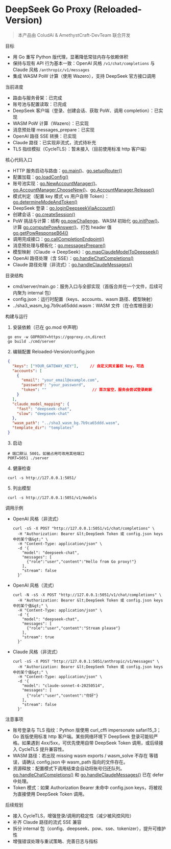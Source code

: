 # DeepSeek Go Proxy (Reloaded-Version)

> 本产品由 ColudAi & AmethystCraft-DevTeam 联合开发

目标
- 用 Go 重写 Python 版代理，显著降低常驻内存与依赖体积
- 保持与现有 API 行为基本一致：OpenAI 风格 `/v1/chat/completions` 与 Claude 风格 `/anthropic/v1/messages`
- 集成 WASM PoW 计算（使用 Wazero），支持 DeepSeek 官方接口调用

当前进度
- 路由与服务骨架：已完成
- 账号池与配置读取：已完成
- DeepSeek 客户端（登录、创建会话、获取 PoW、调用 completion）：已实现
- WASM PoW 计算（Wazero）：已实现
- 消息预处理 messages_prepare：已实现
- OpenAI 路径 SSE 转换：已实现
- Claude 路径：已实现非流式，流式待补充
- TLS 指纹模拟（CycleTLS）：暂未接入（目前使用标准 http 客户端）

核心代码入口
- HTTP 服务启动与路由：[go.main()](cmd/server/main.go:1149)、[go.setupRouter()](cmd/server/main.go:1136)
- 配置加载：[go.loadConfig()](cmd/server/main.go:107)
- 账号池实现：[go.NewAccountManager()](cmd/server/main.go:60)、[go.AccountManager.ChooseNew()](cmd/server/main.go:69)、[go.AccountManager.Release()](cmd/server/main.go:83)
- 模式判定（配置 key 模式 vs 用户自带 Token）：[go.determineModeAndToken()](cmd/server/main.go:219)
- DeepSeek 登录：[go.loginDeepseekViaAccount()](cmd/server/main.go:274)
- 创建会话：[go.createSession()](cmd/server/main.go:327)
- PoW 挑战与计算：结构 [go.powChallenge](cmd/server/main.go:359)、WASM 初始化 [go.initPow()](cmd/server/main.go:395)、计算 [go.computePowAnswer()](cmd/server/main.go:441)、打包 header 值 [go.getPowResponseB64()](cmd/server/main.go:528)
- 调用完成接口：[go.callCompletionEndpoint()](cmd/server/main.go:571)
- 消息预处理与模板化：[go.messagesPrepare()](cmd/server/main.go:594)
- 模型映射（Claude → DeepSeek）：[go.mapClaudeModelToDeepseek()](cmd/server/main.go:665)
- OpenAI 路径处理（含 SSE）：[go.handleChatCompletions()](cmd/server/main.go:727)
- Claude 路径处理（非流式）：[go.handleClaudeMessages()](cmd/server/main.go:1102)

目录结构
- cmd/server/main.go：服务入口与全部实现（首版合并在一个文件，后续可内聚为 internal 包）
- config.json：运行时配置（keys、accounts、wasm 路径、模型映射）
- ../sha3_wasm_bg.7b9ca65ddd.wasm：WASM 文件（在仓库根目录）

构建与运行
1) 安装依赖（已在 go.mod 中声明）
  ```shell
   go env -w GOPROXY=https://goproxy.cn,direct
   go build ./cmd/server
  ```
2) 编辑配置 Reloaded-Version/config.json
  ```json
   {
     "keys": ["YOUR_GATEWAY_KEY"],     // 自定义网关鉴权 key，可选
     "accounts": [
       {
         "email": "your_email@example.com",
         "password": "your_password",
         "token": ""                    // 首次留空，服务会尝试登录刷新
       }
     ],
     "claude_model_mapping": {
       "fast": "deepseek-chat",
       "slow": "deepseek-chat"
     },
     "wasm_path": "../sha3_wasm_bg.7b9ca65ddd.wasm",
     "template_dir": "templates"
   }
   ```

3) 启动
  ```shell
   # 端口默认 5001，如被占用可改用其他端口
   PORT=5051 ./server
  ```

4) 健康检查
  ```shell
   curl -s http://127.0.0.1:5051/
   ```

5) 列出模型
  ```shell
   curl -s http://127.0.0.1:5051/v1/models
   ```

调用示例
- OpenAI 风格（非流式）
  ```shell
  curl -sS -X POST "http://127.0.0.1:5051/v1/chat/completions" \
    -H "Authorization: Bearer &lt;DeepSeek Token 或 config.json keys 中的某个值&gt;" \
    -H "Content-Type: application/json" \
    -d '{
      "model": "deepseek-chat",
      "messages": [
        {"role":"user","content":"Hello from Go proxy!"}
      ],
      "stream": false
    }'
  ```

- OpenAI 风格（流式）
  ```shell
  curl -N -sS -X POST "http://127.0.0.1:5051/v1/chat/completions" \
    -H "Authorization: Bearer &lt;DeepSeek Token 或 config.json keys 中的某个值&gt;" \
    -H "Content-Type: application/json" \
    -d '{
      "model": "deepseek-chat",
      "messages": [
        {"role":"user","content":"Stream please"}
      ],
      "stream": true
    }'
  ```

- Claude 风格（非流式）
  ```shell
  curl -sS -X POST "http://127.0.0.1:5051/anthropic/v1/messages" \
    -H "Authorization: Bearer &lt;DeepSeek Token 或 config.json keys 中的某个值&gt;" \
    -H "Content-Type: application/json" \
    -d '{
      "model": "claude-sonnet-4-20250514",
      "messages": [
        {"role":"user","content":"你好"}
      ],
      "stream": false
    }'
  ```

注意事项
- 账号登录与 TLS 指纹：Python 版使用 curl_cffi impersonate safari15_3；Go 首版使用标准 http 客户端。某些网络环境下 DeepSeek 登录可能较严格。如果遇到 4xx/5xx，可优先使用自带 DeepSeek Token 调用，或后续接入 CycleTLS 提升兼容性。
- WASM 路径：若出现 missing wasm exports / wasm_solve 不存在 等错误，请确认 config.json 中 wasm_path 指向的文件存在。
- 资源释放：配置模式下调用结束会自动将账号归还队列。[go.handleChatCompletions()](cmd/server/main.go:727) 和 [go.handleClaudeMessages()](cmd/server/main.go:1102) 已在 defer 中处理。
- Token 模式：如果 Authorization Bearer 未命中 config.json keys，将被视为直接使用 DeepSeek Token 调用。

后续规划
- 接入 CycleTLS，增强登录/调用的稳定性（减少被风控风险）
- 补齐 Claude 路径的流式 SSE 兼容
- 拆分 internal 包（config、deepseek、pow、sse、tokenizer），提升可维护性
- 增强错误处理与重试策略、完善日志与指标